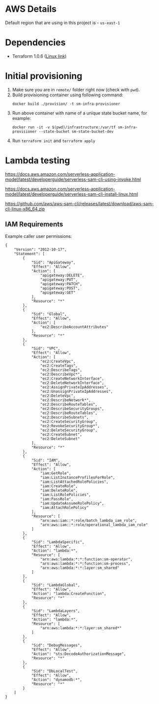 # AWS Details
Default region that are using in this project is - `us-east-1`

# Dependencies
- Terraform 1.0.6 ([Linux link](https://releases.hashicorp.com/terraform/1.0.6/terraform_1.0.6_linux_amd64.zip))

# Initial provisioning
1. Make sure you are in `remote/` folder right now (check with `pwd`).
2. Build provisioning container using following command: 
    ```
    docker build ./provision/ -t sm-infra-provisioner
    ```
3. Run above container with name of a unique state bucket name, for example: 
    ```
    docker run -it -v $(pwd)/infrastructure:/var/tf sm-infra-provisioner --state-bucket sm-state-bucket-dev
    ```
4. Run `terraform init` and `terraform apply`

# Lambda testing
https://docs.aws.amazon.com/serverless-application-model/latest/developerguide/serverless-sam-cli-using-invoke.html

https://docs.aws.amazon.com/serverless-application-model/latest/developerguide/serverless-sam-cli-install-linux.html

https://github.com/aws/aws-sam-cli/releases/latest/download/aws-sam-cli-linux-x86_64.zip

## IAM Requirements

Example caller user permissions:
```
{
    "Version": "2012-10-17",
    "Statement": [
        {
            "Sid": "ApiGateway",
            "Effect": "Allow",
            "Action": [
                "apigateway:DELETE",
                "apigateway:PUT",
                "apigateway:PATCH",
                "apigateway:POST",
                "apigateway:GET"
            ],
            "Resource": "*"
        },
        {
            "Sid": "Global",
            "Effect": "Allow",
            "Action": [
                "ec2:DescribeAccountAttributes"
            ],
            "Resource": "*"
        },
        {
            "Sid": "VPC",
            "Effect": "Allow",
            "Action": [
                "ec2:CreateVpc",
                "ec2:CreateTags",
                "ec2:DescribeTags",
                "ec2:DescribeVpc*",
                "ec2:CreateNetworkInterface",
                "ec2:DeleteNetworkInterface",
                "ec2:AssignPrivateIpAddresses",
                "ec2:UnassignPrivateIpAddresses",
                "ec2:DeleteVpc",
                "ec2:DescribeNetwork*",
                "ec2:DescribeRouteTables",
                "ec2:DescribeSecurityGroups",
                "ec2:DescribeRouteTables",
                "ec2:DescribeSubnets",
                "ec2:CreateSecurityGroup",
                "ec2:RevokeSecurityGroup*",
                "ec2:DeleteSecurityGroup",
                "ec2:CreateSubnet",
                "ec2:DeleteSubnet"
            ],
            "Resource": "*"
        },
        {
            "Sid": "IAM",
            "Effect": "Allow",
            "Action": [
                "iam:GetRole",
                "iam:ListInstanceProfilesForRole",
                "iam:ListAttachedRolePolicies",
                "iam:CreateRole",
                "iam:DeleteRole",
                "iam:ListRolePolicies",
                "iam:PassRole",
                "iam:UpdateAssumeRolePolicy",
                "iam:AttachRolePolicy"
            ],
            "Resource": [
                "arn:aws:iam::*:role/batch_lambda_iam_role",
                "arn:aws:iam::*:role/operational_lambda_iam_role"
            ]
        },
        {
            "Sid": "LambdaSpecific",
            "Effect": "Allow",
            "Action": "lambda:*",
            "Resource": [
                "arn:aws:lambda:*:*:function:sm-operator",
                "arn:aws:lambda:*:*:function:sm-process",
                "arn:aws:lambda:*:*:layer:sm_shared"
            ]
        },
        {
            "Sid": "LambdaGlobal",
            "Effect": "Allow",
            "Action": "lambda:CreateFunction",
            "Resource": "*"
        },
        {
            "Sid": "LambdaLayers",
            "Effect": "Allow",
            "Action": "lambda:*",
            "Resource": [
                "arn:aws:lambda:*:*:layer:sm_shared*"
            ]
        },
        {
            "Sid": "DebugMessages",
            "Effect": "Allow",
            "Action": "sts:DecodeAuthorizationMessage",
            "Resource": "*"
        },
        {
            "Sid": "DbLocalTest",
            "Effect": "Allow",
            "Action": "dynamodb:*",
            "Resource": "*"
        }
    ]
}
```